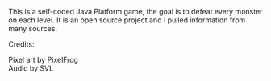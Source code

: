 This is a self-coded Java Platform game, the goal is to defeat every monster on each level.
It is an open source project and I pulled information from many sources.

Credits:

Pixel art by PixelFrog          
Audio by SVL
